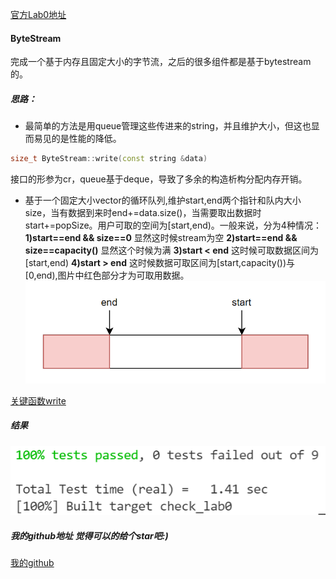 [官方Lab0地址](https://cs144.github.io/assignments/lab0.pdf)
#### ByteStream
完成一个基于内存且固定大小的字节流，之后的很多组件都是基于bytestream的。
##### 思路：
* 最简单的方法是用queue管理这些传进来的string，并且维护大小，但这也显而易见的是性能的降低。
```c++
size_t ByteStream::write(const string &data)
```
接口的形参为cr，queue基于deque，导致了多余的构造析构分配内存开销。
*  基于一个固定大小vector的循环队列,维护start,end两个指针和队内大小size，当有数据到来时end+=data.size()，当需要取出数据时start+=popSize。用户可取的空间为[start,end)。一般来说，分为4种情况：
**1)start==end && size\==0**
显然这时候stream为空
**2)start==end && size\==capacity()**
显然这个时候为满
**3)start < end**
这时候可取数据区间为[start,end)
**4)start > end**
这时候数据可取区间为[start,capacity())与[0,end),图片中红色部分才为可取用数据。
![20211230181830](https://raw.githubusercontent.com/manch1n/picbed/master/images/20211230181830.png)

[关键函数write](https://github.com/manch1n/cs144lab/blob/mylab0/libsponge/byte_stream.cc#L22)
#####  结果
![20211230182546](https://raw.githubusercontent.com/manch1n/picbed/master/images/20211230182546.png)

##### 我的github地址 觉得可以的给个star吧:)
[我的github](https://github.com/manch1n/cs144lab)